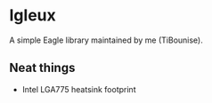 # Igleux

A simple Eagle library maintained by me (TiBounise).

## Neat things

 * Intel LGA775 heatsink footprint